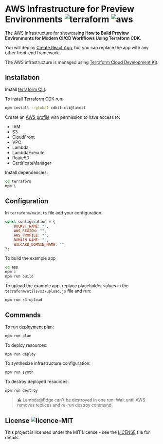 # AWS Infrastructure for Preview Environments ![terraform](https://img.shields.io/static/v1?label=&message=terraform&color=7B42BC&logo=terraform&style=flat&logoColor=white) ![aws](https://img.shields.io/static/v1?label=&message=aws&color=232F3E&logo=amazonaws&style=flat&logoColor=white)

The AWS infrastructure for showcasing **How to Build Preview Environments for Modern CI/CD Workflows Using Terraform CDK.**

You will deploy [Create React App](https://github.com/facebook/create-react-app), but you can replace the app with any other front-end framework.

The AWS infrastructure is managed using [Terraform Cloud Development Kit](https://www.terraform.io/cdktf).

## Installation

Install [terraform CLI](https://learn.hashicorp.com/tutorials/terraform/install-cli).

To install Terraform CDK run:
```bash
npm install --global cdktf-cli@latest
```

Create an [AWS profile](https://docs.aws.amazon.com/cli/latest/userguide/cli-configure-files.html) with permission to have access to:
- IAM
- S3
- CloudFront
- VPC
- Lambda
- LambdaExecute
- Route53
- CertificateManager

Install dependencies:
```bash
cd terraform
npm i
```

## Configuration

In `terraform/main.ts` file add your configuration:

```js
const configuration = {
    BUCKET_NAME: "",
    AWS_REGION: "",
    AWS_PROFILE: "",
    DOMAIN_NAME: "",
    WILCARD_DOMAIN_NAME: "",
};
```

To build the example app
```bash
cd app
npm i
npm run build
```

To upload the example app, replace placeholder values in the `terraform/utils/s3-upload.js` file and run:

```bash
npm run s3:upload
```

## Commands

To run deployment plan:
```bash
npm run plan
```

To deploy resources:
```bash
npm run deploy
```

To synthesize infrastructure configuration:
```bash
npm run synth
```

To destroy deployed resources:
```bash
npm run destroy
```

> ⚠️ Lambda@Edge can't be destroyed in one run. Wait until AWS removes replicas and re-run destroy command.


## License ![licence-MIT](https://img.shields.io/badge/license-MIT-green)

This project is licensed under the MIT License - see the [LICENSE](/LICENSE) file for details.
